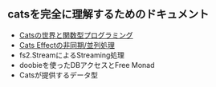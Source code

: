 ## catsを完全に理解するためのドキュメント
- [Catsの世界と関数型プログラミング](./cats-effect-async.md)
- [Cats Effectの非同期/並列処理](./cats-effect-async.md)
- fs2.StreamによるStreaming処理
- doobieを使ったDBアクセスとFree Monad
- Catsが提供するデータ型
